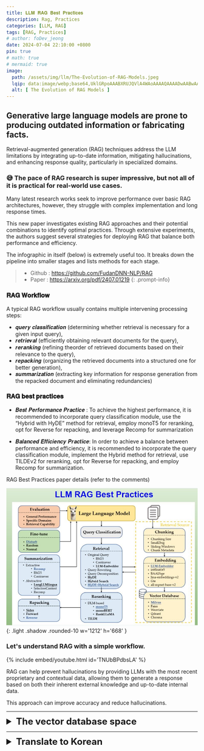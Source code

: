 ```yaml
---
title: 𝐋𝐋𝐌 𝐑𝐀𝐆 𝐁𝐞𝐬𝐭 𝐏𝐫𝐚𝐜𝐭𝐢𝐜𝐞𝐬
description: Rag, Practices
categories: [LLM, RAG]
tags: [RAG, Practices]
# author: foDev_jeong
date: 2024-07-04 22:10:00 +0800
pin: true
# math: true
# mermaid: true
image:
  path: /assets/img/llm/The-Evolution-of-RAG-Models.jpeg
  lqip: data:image/webp;base64,UklGRpoAAABXRUJQVlA4WAoAAAAQAAAADwAABwAAQUxQSDIAAAARL0AmbZurmr57yyIiqE8oiG0bejIYEQTgqiDA9vqnsUSI6H+oAERp2HZ65qP/VIAWAFZQOCBCAAAA8AEAnQEqEAAIAAVAfCWkAALp8sF8rgRgAP7o9FDvMCkMde9PK7euH5M1m6VWoDXf2FkP3BqV0ZYbO6NA/VFIAAAA
  alt: [ The Evolution of RAG Models ]
---
```


## Generative large language models are prone to producing outdated information or fabricating facts.

Retrieval-augmented generation (RAG) techniques address the LLM limitations by integrating up-to-date information, mitigating hallucinations, and enhancing response quality, particularly in specialized domains.

### 😅 The pace of RAG research is super impressive, but not all of it is practical for real-world use cases. 

Many latest research works seek to improve performance over basic RAG architectures, however, they struggle with complex implementation and long response times.

This new paper investigates existing RAG approaches and their potential combinations to identify optimal practices. Through extensive experiments, the authors suggest several strategies for deploying RAG that balance both performance and efficiency.

The infographic in itself (below) is extremely useful too. It breaks down the pipeline into smaller stages and lists methods for each stage.

> - Github : <https://github.com/FudanDNN-NLP/RAG>
> - Paper : <https://arxiv.org/pdf/2407.01219>
{: .prompt-info}

### 𝐑𝐀𝐆 𝐖𝐨𝐫𝐤𝐟𝐥𝐨𝐰

A typical RAG workflow usually contains multiple intervening processing steps: 
- 𝒒𝒖𝒆𝒓𝒚 𝒄𝒍𝒂𝒔𝒔𝒊𝒇𝒊𝒄𝒂𝒕𝒊𝒐𝒏 (determining whether retrieval is necessary for a given input query), 
- 𝒓𝒆𝒕𝒓𝒊𝒆𝒗𝒂𝒍 (efficiently obtaining relevant documents for the query), 
- 𝒓𝒆𝒓𝒂𝒏𝒌𝒊𝒏𝒈 (refining theorder of retrieved documents based on their relevance to the query), 
- 𝒓𝒆𝒑𝒂𝒄𝒌𝒊𝒏𝒈 (organizing the retrieved documents into a structured one for better generation), 
- 𝒔𝒖𝒎𝒎𝒂𝒓𝒊𝒛𝒂𝒕𝒊𝒐𝒏 (extracting key information for response generation from the repacked document and eliminating redundancies)

### 𝐑𝐀𝐆 𝐛𝐞𝐬𝐭 𝐩𝐫𝐚𝐜𝐭𝐢𝐜𝐞𝐬

- 𝑩𝒆𝒔𝒕 𝑷𝒆𝒓𝒇𝒐𝒓𝒎𝒂𝒏𝒄𝒆 𝑷𝒓𝒂𝒄𝒕𝒊𝒄𝒆 : To achieve the highest performance, it is recommended to incorporate query classification module, use the “Hybrid with HyDE” method for retrieval, employ monoT5 for reranking, opt for Reverse for repacking, and leverage Recomp for summarization

- 𝑩𝒂𝒍𝒂𝒏𝒄𝒆𝒅 𝑬𝒇𝒇𝒊𝒄𝒊𝒆𝒏𝒄𝒚 𝑷𝒓𝒂𝒄𝒕𝒊𝒄𝒆: In order to achieve a balance between performance and efficiency, it is recommended to incorporate the query classification module, implement the Hybrid method for retrieval, use TILDEv2 for reranking, opt for Reverse for repacking, and employ Recomp for
summarization.

RAG Best Practices paper details (refer to the comments)

![ LLM RAG Best Practices ](/assets/img/llm/LLM_RAG_Best_Practices.jpeg){: .light .shadow .rounded-10 w='1212' h='668' }


### Let's understand RAG with a simple workflow.

{% include embed/youtube.html id='TNUbBPdbsLA' %}

RAG can help prevent hallucinations by providing LLMs with the most recent proprietary and contextual data, allowing them to generate a response based on both their inherent external knowledge and up-to-date internal data. 

This approach can improve accuracy and reduce hallucinations.

* * *

<details markdown="1">
<summary style= "font-size:24px; line-height:24px; font-weight:bold; cursor:pointer;" > The vector database space  </summary>

![ The Vector DB Landscape ](/assets/img/llm/The-Vector-DB-Landscape.jpeg){: .light .shadow .rounded-10 w='1212' h='668' }

## 🔊 The vector database space is populated with numerous players! How do you choose the best one for your use-case?

🚀 In the last year, there has been a huge surge in the variety of vector database options. I've compiled the most popular ones in the image below, although it may not encompass the entire list.


😵 With such a large number of options, how do you navigate and discover the ideal one for your needs?
💡 Keep in mind that there isn't a one-size-fits-all "best" vector database—selecting the right one depends on your unique requirements

Here are some factors to consider:

### 📈 Scalability
Scalability is crucial for determining a vector database's ability to effectively handle rapidly expanding data volumes. 

Evaluating scalability involves considering factors such as load balancing, multiple replications, and the database's ability to handle high-dimensional data and growing query loads over time.

### 🏆 Performance
Performance is crucial in assessing vector databases, using metrics like QPS, recall and latency. Benchmark tools like ANN-Benchmark and VectorDBBench offer comprehensive evaluations.

### 💰 Cost
Factor in the total cost of ownership, encompassing licensing fees, cloud hosting charges, and associated infrastructure costs. A cost-effective system should deliver satisfactory speed and accuracy at a reasonable price.

### ✍ Developer Experience
Evaluate the ease of setup, documentation clarity, and availability of SDKs for smooth development. Ensure compatibility with preferred cloud providers, LLMs, and seamless integration with existing infrastructure.

### 📲 Support and Ops
Ensure your provider meets security and compliance standards while offering expertise tailored to your needs. Confirm their availability and technical support, and assess their monitoring capabilities for efficient database management.

### 💫 Additional Features
Various vector databases differ in their feature offerings, influencing your decision-making process depending on your application's long-term objectives. For example, while most vector databases support features like multi-tenant and disk index, only a few support ephemeral indexing. However, you might require only specific features from this subset for your application.

Even after factoring in these considerations, it may still be necessary to conduct individual research on each option.

📖 For example, some commonly known information:

- ⛳ Pinecone is well known for efficiently handling extensive collections of vectors, particularly in NLP and computer vision applications, but is a bit on the pricier side.
- ⛳ Qdrant is an pretty lightweight and works best for geospatial data.
- ⛳ Milvus is an is optimized for large-scale ML applications and excels in building search systems
- ⛳ pgvector is the most straightforward choice if you have a Postgres database 


and so on!

</details>

* * *

<details markdown="1">
<summary style= "font-size:24px; line-height:24px; font-weight:bold; cursor:pointer;" > Translate to Korean </summary>

📚 'RAG(Retrieval-Augmented Generation) 시스템의 포괄적 연구' - RAG의 총정리

🔍 이 논문의 핵심 포인트:
- RAG 전체 워크플로우를 모듈별로 상세 분석
- 각 모듈(검색, 재순위화, 요약 등)의 최적 구현 방법 제시
- 다양한 NLP 태스크에서 RAG 성능 평가 결과 공개
- 성능과 효율성을 모두 고려한 최적 구현 전략 제안
- 멀티모달 RAG로의 확장 가능성 탐구
- 생성기 미세조정을 위한 최적의 접근법 제시

💡 이런 분들에게 추천합니다:
- AI 개발자: RAG 시스템 구현 시 실질적 가이드라인을 얻고 싶은 분
- 연구자: RAG의 최신 트렌드와 성능 개선 방법을 파악하고 싶은 분
- 기업 의사결정자: RAG 도입을 고려 중이신 분

🤔 RAG에 관심 있는 모든 분들이 좋아할만한 정리가 되어있는데요. 많은 기업에서 관심을 가지고 있는 만큼 좋은 자료라고 생각해서 공유합니다. 

</details>